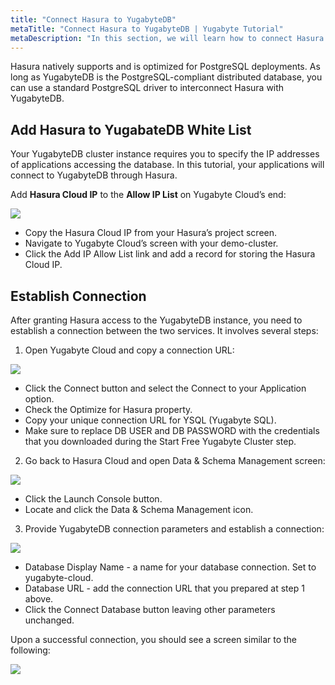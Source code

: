 ```yaml
---
title: "Connect Hasura to YugabyteDB"
metaTitle: "Connect Hasura to YugabyteDB | Yugabyte Tutorial"
metaDescription: "In this section, we will learn how to connect Hasura to YugabyteDB and setup the backend for generating GraphQL APIs"
---
```


Hasura natively supports and is optimized for PostgreSQL deployments. As long as YugabyteDB is the PostgreSQL-compliant distributed database, you can use a standard PostgreSQL driver to interconnect Hasura with YugabyteDB.

## Add Hasura to YugabateDB White List

Your YugabyteDB cluster instance requires you to specify the IP addresses of applications accessing the database. In this tutorial, your applications will connect to YugabyteDB through Hasura.

Add **Hasura Cloud IP** to the **Allow IP List** on Yugabyte Cloud’s end:

![](https://graphql-engine-cdn.hasura.io/learn-hasura/assets/database-yugabyte/hasura-cloud-ip.gif)

- Copy the Hasura Cloud IP from your Hasura’s project screen.
- Navigate to Yugabyte Cloud’s screen with your demo-cluster.
- Click the Add IP Allow List link and add a record for storing the Hasura Cloud IP.

## Establish Connection 

After granting Hasura access to the YugabyteDB instance, you need to establish a connection between the two services. It involves several steps:

1. Open Yugabyte Cloud and copy a connection URL:

![](https://graphql-engine-cdn.hasura.io/learn-hasura/assets/database-yugabyte/establish-yugabyte-connection.gif)

  - Click the Connect button and select the Connect to your Application option.
  - Check the Optimize for Hasura property.
  - Copy your unique connection URL for YSQL (Yugabyte SQL).
  - Make sure to replace DB USER and DB PASSWORD with the credentials that you downloaded during the Start Free Yugabyte Cluster step.

2. Go back to Hasura Cloud and open Data & Schema Management screen:

![](https://graphql-engine-cdn.hasura.io/learn-hasura/assets/database-yugabyte/hasura-cloud-data-management.gif)

  - Click the Launch Console button.
  - Locate and click the Data & Schema Management icon.

3. Provide YugabyteDB connection parameters and establish a connection:

![](https://graphql-engine-cdn.hasura.io/learn-hasura/assets/database-yugabyte/yugabyte-connection.gif)

  - Database Display Name - a name for your database connection. Set to yugabyte-cloud.
  - Database URL - add the connection URL that you prepared at step 1 above.
  - Click the Connect Database button leaving other parameters unchanged.

Upon a successful connection, you should see a screen similar to the following:

![](https://graphql-engine-cdn.hasura.io/learn-hasura/assets/database-yugabyte/hasura-console-data.png)
